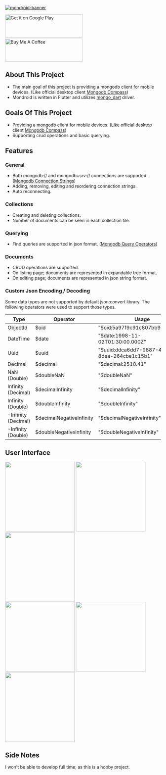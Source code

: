[<img alt="mondroid-banner" src="https://user-images.githubusercontent.com/29797832/160253110-e3dcf46d-7c7e-4795-901a-c998f39d4cdd.jpg"/>]("https://user-images.githubusercontent.com/29797832/160253110-e3dcf46d-7c7e-4795-901a-c998f39d4cdd.jpg")

<a href='https://play.google.com/store/apps/details?id=com.vedfi.mondroid&pcampaignid=pcampaignidMKT-Other-global-all-co-prtnr-py-PartBadge-Mar2515-1'><img alt="Get it on Google Play" height="75" src="https://upload.wikimedia.org/wikipedia/commons/thumb/7/78/Google_Play_Store_badge_EN.svg/360px-Google_Play_Store_badge_EN.svg.png?20220907104002" width="250"/></a> &emsp; &emsp; <a href="https://www.buymeacoffee.com/vedfi" target="_blank"><img alt="Buy Me A Coffee" height="75" src="https://cdn.buymeacoffee.com/buttons/v2/default-yellow.png" width="250"/></a>

## About This Project
- The main goal of this project is providing a mongodb client for mobile devices. (Like official desktop client [Mongodb Compass](https://www.mongodb.com/products/compass))
- Mondroid is written in Flutter and utilizes [mongo_dart](https://github.com/mongo-dart/mongo_dart) driver.

## Goals Of This Project

- Providing a mongodb client for mobile devices. (Like official desktop client [Mongodb Compass](https://www.mongodb.com/products/compass))
- Supporting crud operations and basic querying.

## Features

### General
- Both mongodb:// and mongodb+srv:// connections are supported. ([Mongodb Connection Strings](https://www.mongodb.com/docs/manual/reference/connection-string/))
- Adding, removing, editing and reordering connection strings.
- Auto reconnecting.

### Collections
- Creating and deleting collections.
- Number of documents can be seen in each collection tile.

### Querying
- Find queries are supported in json format. ([Mongodb Query Operators](https://www.mongodb.com/docs/manual/reference/operator/query/))

### Documents
- CRUD operations are supported.
- On listing page; documents are represented in expandable tree format.
- On editing page; documents are represented in json string format.

### Custom Json Encoding / Decoding
Some data types are not supported by default json:convert library.
The following operators were used to support those types.

| Type                | Operator                 | Usage                                        |
|---------------------|--------------------------|----------------------------------------------|
| ObjectId            | $oid                     | "$oid:5a97f9c91c807bb9c6eb5fb4"              |
| DateTime            | $date                    | "$date:1998-11-02T01:30:00.000Z"             |
| Uuid                | $uuid                    | "$uuid:ddca6dd7-9887-4f56-8dea-264cbe1c15b1" |
| Decimal             | $decimal                 | "$decimal:2510.41"                           |
| NaN (Double)        | $doubleNaN               | "$doubleNaN"                                 |
| Infinity (Decimal)  | $decimalInfinity         | "$decimalInfinity"                           |
| Infinity (Double)   | $doubleInfinity          | "$doubleInfinity"                            |
| -Infinity (Decimal) | $decimalNegativeInfinity | "$decimalNegativeInfinity"                   |
| -Infinity (Double)  | $doubleNegativeInfinity  | "$doubleNegativeInfinity"                    |




## User Interface

<img src="https://github.com/vedfi/mondroid/assets/29797832/c8d834fa-2bf1-43a2-93bc-1cc519ecb7e6" width="225px">
<img src="https://github.com/vedfi/mondroid/assets/29797832/96b45456-f9da-47f4-b4aa-39f0bc167a52" width="225px">
<img src="https://github.com/vedfi/mondroid/assets/29797832/7d694b8b-3b88-4ce2-b5eb-e7ac2c12f611" width="225px">
<br>
<img src="https://github.com/vedfi/mondroid/assets/29797832/d0ee4cf7-8107-4dae-ac44-50be3974919b" width="225px">
<img src="https://github.com/vedfi/mondroid/assets/29797832/40173e40-be4d-4cb0-9124-06a5dd12bf77" width="225px">
<img src="https://github.com/vedfi/mondroid/assets/29797832/309e3f85-db48-4782-925e-9e2913cb6d1b" width="225px">

<!---
[<img alt="mondroid-ui-1" src="https://user-images.githubusercontent.com/29797832/160253540-c5acd9b4-cb72-4123-a10f-b72acf953ef3.jpg" width="225px"/>]("https://user-images.githubusercontent.com/29797832/160253540-c5acd9b4-cb72-4123-a10f-b72acf953ef3.jpg")
[<img alt="mondroid-ui-2" src="https://user-images.githubusercontent.com/29797832/160253541-5028dc41-df8c-41f7-9806-99b597cf85d4.jpg" width="225px"/>]("https://user-images.githubusercontent.com/29797832/160253541-5028dc41-df8c-41f7-9806-99b597cf85d4.jpg")
[<img alt="mondroid-ui-3" src="https://user-images.githubusercontent.com/29797832/160253542-d89d49b4-f80a-4f42-b2ac-065cd0635c46.jpg" width="225px"/>]("https://user-images.githubusercontent.com/29797832/160253542-d89d49b4-f80a-4f42-b2ac-065cd0635c46.jpg") -->

<!--- [<img alt="mondroid-ui-4" src="https://user-images.githubusercontent.com/29797832/160253543-f9339cac-17ce-4f1e-a4c3-877dbb219203.jpg" width="225px"/>]("https://user-images.githubusercontent.com/29797832/160253543-f9339cac-17ce-4f1e-a4c3-877dbb219203.jpg") -->

<!--- [<img alt="mondroid-ui-5" src="https://user-images.githubusercontent.com/29797832/160253545-c18cf30e-6290-4a16-8705-11f00eef6c17.jpg" width="225px"/>]("https://user-images.githubusercontent.com/29797832/160253545-c18cf30e-6290-4a16-8705-11f00eef6c17.jpg")
[<img alt="mondroid-ui-6" src="https://user-images.githubusercontent.com/29797832/160253546-9ebd8122-059d-4362-a97f-5b37a58d169d.jpg" width="225px"/>]("https://user-images.githubusercontent.com/29797832/160253546-9ebd8122-059d-4362-a97f-5b37a58d169d.jpg")
[<img alt="mondroid-ui-7" src="https://user-images.githubusercontent.com/29797832/160253547-3e943891-8d97-4654-bafb-d09fca38be80.jpg" width="225px"/>]("https://user-images.githubusercontent.com/29797832/160253547-3e943891-8d97-4654-bafb-d09fca38be80.jpg") -->

## Side Notes
I won't be able to develop full time; as this is a hobby project.
